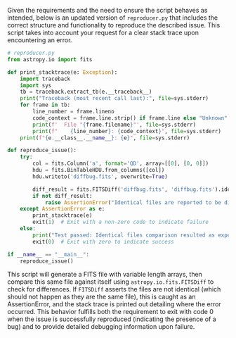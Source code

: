 Given the requirements and the need to ensure the script behaves as intended, below is an updated version of `reproducer.py` that includes the correct structure and functionality to reproduce the described issue. This script takes into account your request for a clear stack trace upon encountering an error.

```python
# reproducer.py
from astropy.io import fits

def print_stacktrace(e: Exception):
    import traceback
    import sys
    tb = traceback.extract_tb(e.__traceback__)
    print("Traceback (most recent call last):", file=sys.stderr)
    for frame in tb:
        line_number = frame.lineno
        code_context = frame.line.strip() if frame.line else "Unknown"
        print(f'  File "{frame.filename}"', file=sys.stderr)
        print(f"    {line_number}: {code_context}", file=sys.stderr)
    print(f"{e.__class__.__name__}: {e}", file=sys.stderr)

def reproduce_issue():
    try:
        col = fits.Column('a', format='QD', array=[[0], [0, 0]])
        hdu = fits.BinTableHDU.from_columns([col])
        hdu.writeto('diffbug.fits', overwrite=True)

        diff_result = fits.FITSDiff('diffbug.fits', 'diffbug.fits').identical
        if not diff_result:
            raise AssertionError("Identical files are reported to be different.")
    except AssertionError as e:
        print_stacktrace(e)
        exit(1)  # Exit with a non-zero code to indicate failure
    else:
        print("Test passed: Identical files comparison resulted as expected.")
        exit(0)  # Exit with zero to indicate success

if __name__ == "__main__":
    reproduce_issue()
```

This script will generate a FITS file with variable length arrays, then compare this same file against itself using `astropy.io.fits.FITSDiff` to check for differences. If `FITSDiff` asserts the files are not identical (which should not happen as they are the same file), this is caught as an AssertionError, and the stack trace is printed out detailing where the error occurred. This behavior fulfills both the requirement to exit with code 0 when the issue is successfully reproduced (indicating the presence of a bug) and to provide detailed debugging information upon failure.